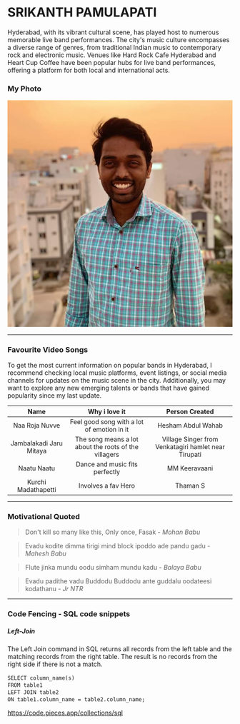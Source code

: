 # SRIKANTH PAMULAPATI

Hyderabad, with its vibrant cultural scene, has played host to numerous memorable live band performances. The city's music culture encompasses a diverse range of genres, from traditional Indian music to contemporary rock and electronic music. Venues like Hard Rock Cafe Hyderabad and Heart Cup Coffee have been popular hubs for live band performances, offering a platform for both local and international acts.

### My Photo
![It's Me](https://github.com/5r1kanth/from-Pamulapati/blob/main/It's%20Me.jpeg)

***

### Favourite Video Songs

To get the most current information on popular bands in Hyderabad, I recommend checking local music platforms, event listings, or social media channels for updates on the music scene in the city. Additionally, you may want to explore any new emerging talents or bands that have gained popularity since my last update.

| Name | Why i love it | Person Created |
| :---: | :---: | :---: |
| Naa Roja Nuvve | Feel good song with a lot of emotion in it | Hesham Abdul Wahab |
| Jambalakadi Jaru Mitaya | The song means a lot about the roots of the villagers | Village Singer from Venkatagiri hamlet near Tirupati |
| Naatu Naatu | Dance and music fits perfectly | MM Keeravaani |
| Kurchi Madathapetti | Involves a fav Hero | Thaman S |

---

### Motivational Quoted

> Don't kill so many like this, Only once, Fasak - *Mohan Babu*

> Evadu kodite dimma tirigi mind block ipoddo ade pandu gadu - *Mahesh Babu*

> Flute jinka mundu oodu simham mundu kadu - *Balaya Babu*

> Evadu padithe vadu Buddodu Buddodu ante guddalu oodateesi kodathanu - *Jr NTR*

***

### Code Fencing - SQL code snippets

##### Left-Join

The Left Join command in SQL returns all records from the left table and the matching records from the right table. The result is no records from the right side if there is not a match.

```
SELECT column_name(s)
FROM table1
LEFT JOIN table2
ON table1.column_name = table2.column_name;

```

<https://code.pieces.app/collections/sql>